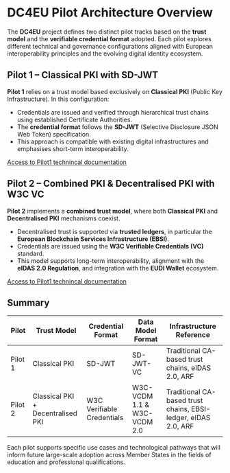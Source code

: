 # DC4EU Pilot Architecture Overview

The **DC4EU** project defines two distinct pilot tracks based on the **trust model** and the **verifiable credential format** adopted. Each pilot explores different technical and governance configurations aligned with European interoperability principles and the evolving digital identity ecosystem.

## Pilot 1 – Classical PKI with SD-JWT

**Pilot 1** relies on a trust model based exclusively on **Classical PKI** (Public Key Infrastructure). In this configuration:

- Credentials are issued and verified through hierarchical trust chains using established Certificate Authorities.
- The **credential format** follows the **SD-JWT** (Selective Disclosure JSON Web Token) specification.
- This approach is compatible with existing digital infrastructures and emphasises short-term interoperability.

[Access to Pilot1 technincal documentation](./Pilot1/)

## Pilot 2 – Combined PKI & Decentralised PKI with W3C VC

**Pilot 2** implements a **combined trust model**, where both **Classical PKI** and **Decentralised PKI** mechanisms coexist.

- Decentralised trust is supported via **trusted ledgers**, in particular the **European Blockchain Services Infrastructure (EBSI)**.
- Credentials are issued using the **W3C Verifiable Credentials (VC)** standard.
- This model supports long-term interoperability, alignment with the **eIDAS 2.0 Regulation**, and integration with the **EUDI Wallet** ecosystem.

[Access to Pilot1 technincal documentation](./Pilot2/README.md)

## Summary

| Pilot    | Trust Model                          | Credential Format      | Data Model Format| Infrastructure Reference          |
|----------|--------------------------------------|------------------------|------------------|-----------------------------------|
| Pilot 1  | Classical PKI                        | SD-JWT                 | SD-JWT-VC        | Traditional CA-based trust chains, eIDAS 2.0, ARF |
| Pilot 2  | Classical PKI + Decentralised PKI    | W3C Verifiable Credentials | W3C-VCDM 1.1 & W3C-VCDM 2.0 | Traditional CA-based trust chains, EBSI-ledger, eIDAS 2.0, ARF        |

Each pilot supports specific use cases and technological pathways that will inform future large-scale adoption across Member States in the fields of education and professional qualifications.

